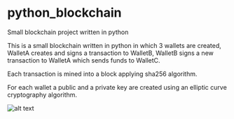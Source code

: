 # python_blockchain
Small blockchain project written in python


This is a small blockchain written in python in which 3 wallets are created, WalletA creates and signs a transaction to WalletB, WalletB signs a new transaction to WalletA which sends funds to WalletC.

Each transaction is mined into a block applying sha256 algorithm.

For each wallet a public and a private key are created using an elliptic curve cryptography algorithm.


![alt text](http://url/to/img.png)
